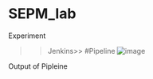 # SEPM_lab
Experiment

>>Jenkins>>
#Pipeline
![image](https://user-images.githubusercontent.com/98691410/221517142-cfb26bac-49df-4bc7-bdaa-4a4026000604.png)
>>
Output of Pipleine
